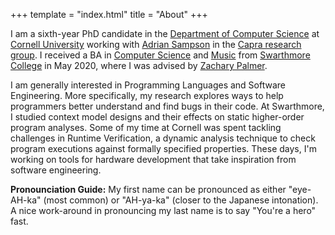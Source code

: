 +++
template = "index.html"
title = "About"
+++

I am a sixth-year PhD candidate in the [Department of Computer Science](https://www.cs.cornell.edu/) at [Cornell University](https://www.cornell.edu/) working with [Adrian Sampson](https://www.cs.cornell.edu/~asampson/) in the [Capra research group](https://capra.cs.cornell.edu/). I received a BA in [Computer Science](https://www.swarthmore.edu/computer-science) and [Music](https://www.swarthmore.edu/music) from [Swarthmore College](https://www.swarthmore.edu/) in May 2020, where I was advised by [Zachary Palmer](https://www.cs.swarthmore.edu/~zpalmer/).

I am generally interested in Programming Languages and Software Engineering. More specifically, my research explores ways to help programmers better understand and find bugs in their code. At Swarthmore, I studied context model designs and their effects on static higher-order program analyses. Some of my time at Cornell was spent tackling challenges in Runtime Verification, a dynamic analysis technique to check program executions against formally specified properties. These days, I'm working on tools for hardware development that take inspiration from software engineering.
<!--- # A tidbit about Plume. Maybe I can resurrect this later -->
<!--- Plume's novelty comes from supporting a Set-based context model, where control flows are equated with the same set of call sites on the program stack. We found in our experiments that the set-based model shows promise for tractability and expressivity on representative functional programs for both forward- and demand-driven functional analyses. -->

**Pronounciation Guide:** My first name can be pronounced as either "eye-AH-ka" (most common) or "AH-ya-ka" (closer to the Japanese intonation). A nice work-around in pronouncing my last name is to say "You're a hero" fast.
